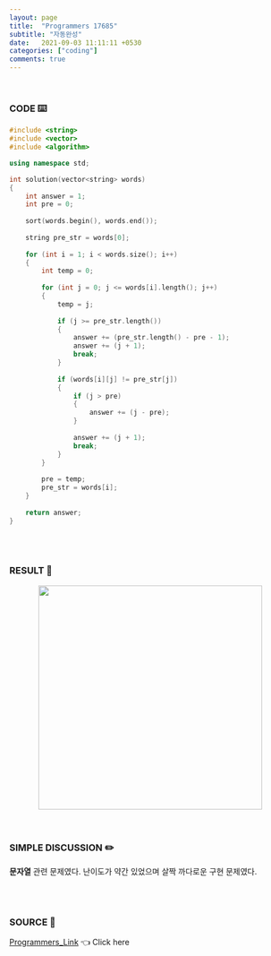```yaml
---
layout: page
title:  "Programmers 17685"
subtitle: "자동완성"
date:   2021-09-03 11:11:11 +0530
categories: ["coding"]
comments: true
---
```


<br>

### CODE ⌨️

```c++
#include <string>
#include <vector>
#include <algorithm>

using namespace std;

int solution(vector<string> words)
{
    int answer = 1;
    int pre = 0;
    
    sort(words.begin(), words.end());
    
    string pre_str = words[0];
    
    for (int i = 1; i < words.size(); i++)
    {   
        int temp = 0;
            
        for (int j = 0; j <= words[i].length(); j++)
        {
            temp = j;
            
            if (j >= pre_str.length())
            {
                answer += (pre_str.length() - pre - 1);
                answer += (j + 1);
                break;
            }
            
            if (words[i][j] != pre_str[j])
            {
                if (j > pre)
                {
                    answer += (j - pre);
                }
                
                answer += (j + 1);
                break;
            }
        }
        
        pre = temp;
        pre_str = words[i];
    }
    
    return answer;
}
```  

<br>
<br>

### RESULT 💛

<img src="{{ '/assets/programmers/p17685r.jpg' }}" style="width: 400px; height: auto; margin-left: auto; margin-right: auto; display: block;">  

<br>
<br>

### SIMPLE DISCUSSION ✏️

**문자열** 관련 문제였다. 난이도가 약간 있었으며 살짝 까다로운 구현 문제였다.  

<br>
<br>

### SOURCE 💎

[Programmers_Link][link] 👈 Click here  

<br>
<br>
<br>

<script src="https://utteranc.es/client.js"
        repo="DCherish/DCherish.github.io"
        issue-term="pathname"
        theme="boxy-light"
        crossorigin="anonymous"
        async>
</script>

[link]: https://programmers.co.kr/learn/courses/30/lessons/17685